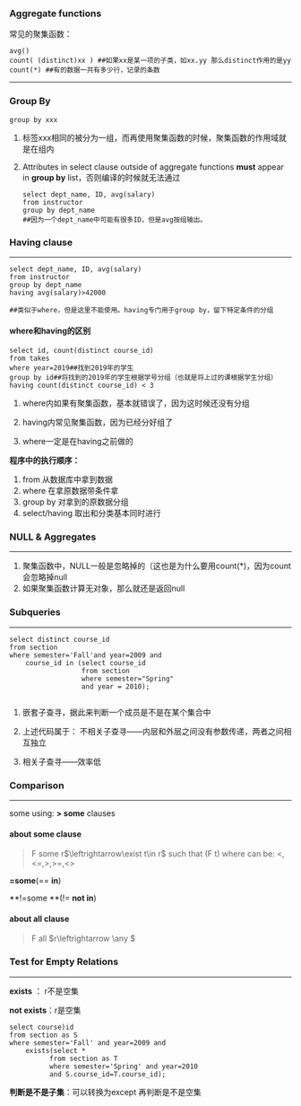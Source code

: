 ### Aggregate functions

常见的聚集函数：

```mysql
avg()
count( (distinct)xx ) ##如果xx是某一项的子类，如xx.yy 那么distinct作用的是yy
count(*) ##有的数据一共有多少行，记录的条数

```

---

### Group By

```mysql
group by xxx
```

1. 标签xxx相同的被分为一组，而再使用聚集函数的时候，聚集函数的作用域就是在组内

3. Attributes in select clause outside of aggregate functions **must** appear in **group by** list，否则编译的时候就无法通过

   ```mysql
   select dept_name, ID, avg(salary)
   from instructor
   group by dept_name
   ##因为一个dept_name中可能有很多ID，但是avg按组输出。
   ```

   

### Having clause

---

```mysql
select dept_name, ID, avg(salary)
from instructor
group by dept_name
having avg(salary)>42000

##类似于where，但是这里不能使用。having专门用于group by，留下特定条件的分组
```



#### where和having的区别

```mysql
select id, count(distinct course_id)
from takes
where year=2019##找到2019年的学生
group by id##将找到的2019年的学生根据学号分组（也就是将上过的课根据学生分组）
having count(distinct course_id) < 3
```

1. where内如果有聚集函数，基本就错误了，因为这时候还没有分组

2. having内常见聚集函数，因为已经分好组了
3. where一定是在having之前做的

**程序中的执行顺序：**

1. from 从数据库中拿到数据
2. where 在拿原数据带条件拿
3. group by 对拿到的原数据分组
4. select/having 取出和分类基本同时进行





### NULL  &   Aggregates

---

1. 聚集函数中，NULL一般是忽略掉的（这也是为什么要用count(*)，因为count会忽略掉null
2. 如果聚集函数计算无对象，那么就还是返回null



### Subqueries

---

```mysql
select distinct course_id
from section 
where semester='Fall'and year=2009 and 
	course_id in (select course_id
                  from section
                  where semester="Spring"
                  and year = 2010);
 
```

1. 嵌套子查寻，据此来判断一个成员是不是在某个集合中

2. 上述代码属于： 
   不相关子查寻——内层和外层之间没有参数传递，两者之间相互独立
3. 相关子查寻——效率低





### Comparison

---

some using: **> some** clauses

#### about some clause

> F <comp> some r$\leftrightarrow\exist t\in r$ such that (F <comp>t) where <comp> can be: <,<=,>,>=,<>

**=some**(== **in**)

**!=some **(!= **not in**)



#### about all clause

> F<comp> all $r\leftrightarrow \any $





### Test for Empty Relations

---

**exists** ： r不是空集

**not exists**：r是空集

```mysql
select course)id
from section as S
where semester='Fall' and year=2009 and 
	exists(select *
          from section as T
          where semester='Spring' and year=2010
          and S.course_id=T.course_id);
```



**判断是不是子集**：可以转换为except 再判断是不是空集

